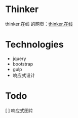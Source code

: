 
# Thinker

thinker.在线 的网页：[thinker.在线](https://qw8880000.github.io/website-thinker/index.html)

# Technologies

* jquery
* bootstrap
* gulp
* 响应式设计

# Todo

[ ] 响应式图片
